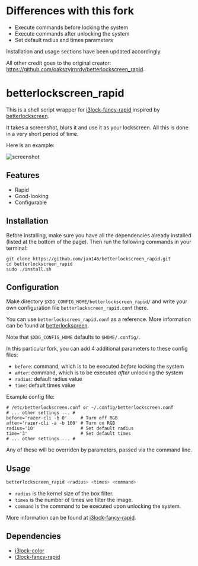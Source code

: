 # Differences with this fork

* Execute commands before locking the system
* Execute commands after unlocking the system
* Set default radius and times parameters

Installation and usage sections have been updated accordingly.

All other credit goes to the original creator:
https://github.com/oakszyjrnrdy/betterlockscreen_rapid.

# betterlockscreen_rapid

This is a shell script wrapper for [i3lock-fancy-rapid][] inspired by [betterlockscreen][].

It takes a screenshot, blurs it and use it as your lockscreen. All this is done in a very short period of time.

Here is an example:

![screenshot](screenshot.png)

## Features

* Rapid
* Good-looking
* Configurable

## Installation

Before installing, make sure you have all the dependencies already installed (listed at the bottom of the page).
Then run the following commands in your terminal:

```
git clone https://github.com/jan146/betterlockscreen_rapid.git
cd betterlockscreen_rapid
sudo ./install.sh
```

## Configuration

Make directory `$XDG_CONFIG_HOME/betterlockscreen_rapid/` and write your own configuration file `betterlockscreen_rapid.conf` there.

You can use `betterlockscreen_rapid.conf` as a reference. More information can be found at [betterlockscreen][].

Note that `$XDG_CONFIG_HOME` defaults to `$HOME/.config/`.

In this particular fork, you can add 4 additional parameters to these config files:

* `before`: command, which is to be executed *before* locking the system
* `after`: command, which is to be executed *after* unlocking the system
* `radius`: default radius value
* `time`: default times value

Example config file:
```ìni
# /etc/betterlockscreen.conf or ~/.config/betterlockscreen.conf
# ... other settings ... #
before='razer-cli -b 0'     # Turn off RGB
after='razer-cli -a -b 100' # Turn on RGB
radius='10'                 # Set default radius
time='3'                    # Set default times
# ... other settings ... #
```

Any of these will be overriden by parameters, passed via the command line.

## Usage

```bash
betterlockscreen_rapid <radius> <times> <command>
```

- `radius` is the kernel size of the box filter.
- `times` is the number of times we filter the image.
- `command` is the command to be executed upon unlocking the system.

More information can be found at [i3lock-fancy-rapid][].

## Dependencies

- [i3lock-color][]
- [i3lock-fancy-rapid][]

[i3lock-color]: https://github.com/Raymo111/i3lock-color
[i3lock-fancy-rapid]: https://github.com/yvbbrjdr/i3lock-fancy-rapid
[betterlockscreen]: https://github.com/pavanjadhaw/betterlockscreen
